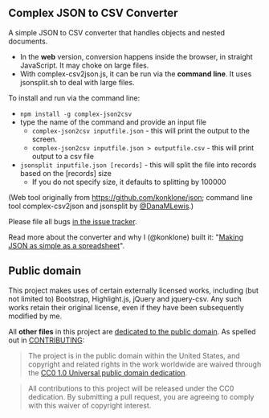 ## Complex JSON to CSV Converter

A simple JSON to CSV converter that handles objects and nested documents.

* In the **web** version, conversion happens inside the browser, in straight JavaScript. It may choke on large files.
* With complex-csv2json.js, it can be run via the **command line**. It uses jsonsplit.sh to deal with large files.

To install and run via the command line:
* `npm install -g complex-json2csv`
* type the name of the command and provide an input file 
  * `complex-json2csv inputfile.json` - this will print the output to the screen. 
  * `complex-json2csv inputfile.json > outputfile.csv` - this will print output to a csv file
 * `jsonsplit inputfile.json [records]` - this will split the file into records based on the [records] size
   * If you do not specify size, it defaults to splitting by 100000

(Web tool originally from https://github.com/konklone/json; command line tool complex-csv2json and jsonsplit by [@DanaMLewis](https://github.com/danamlewis).)

Please file all bugs [in the issue tracker](https://github.com/konklone/json/issues).

Read more about the converter and why I (@konklone) built it: "[Making JSON as simple as a spreadsheet](http://sunlightfoundation.com/blog/2014/03/11/making-json-as-simple-as-a-spreadsheet/)".

## Public domain

This project makes uses of certain externally licensed works, including (but not limited to) Bootstrap, Highlight.js, jQuery and jquery-csv. Any such works retain their original license, even if they have been subsequently modified by me.

All **other files** in this project are [dedicated to the public domain](LICENSE). As spelled out in [CONTRIBUTING](CONTRIBUTING.md):

> The project is in the public domain within the United States, and copyright and related rights in the work worldwide are waived through the [CC0 1.0 Universal public domain dedication](http://creativecommons.org/publicdomain/zero/1.0/).

> All contributions to this project will be released under the CC0 dedication. By submitting a pull request, you are agreeing to comply with this waiver of copyright interest.
